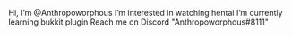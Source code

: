 Hi, I’m @Anthropoworphous
I’m interested in watching hentai
I’m currently learning bukkit plugin
Reach me on Discord "Anthropoworphous#8111"
